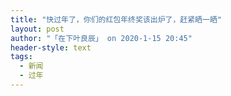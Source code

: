 ```yaml
---
title: "快过年了，你们的红包年终奖该出炉了，赶紧晒一晒"
layout: post
author: "「在下叶良辰」 on 2020-1-15 20:45"
header-style: text
tags:
  - 新闻
  - 过年
---
```


<head></head>
<body>
 <br>
</body>


